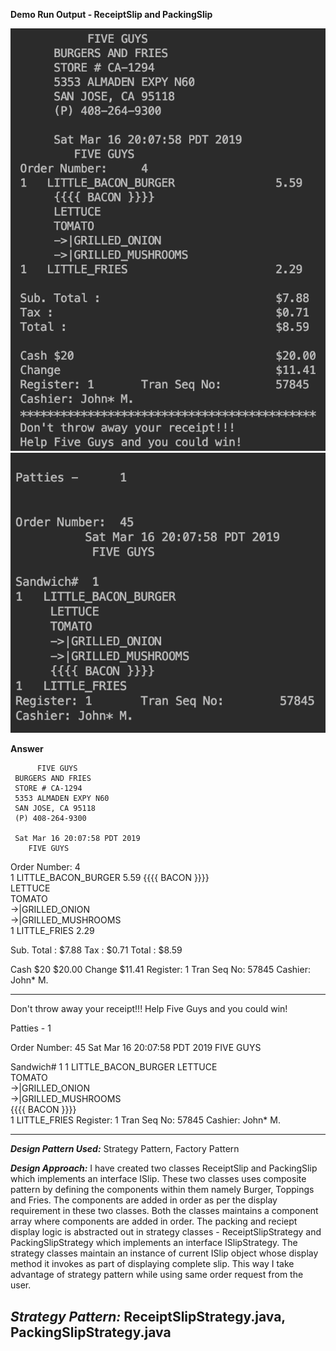**Demo Run Output - ReceiptSlip and PackingSlip**

![Demo Run Output - ReceiptSlip](https://github.com/saiprithipa/cmpe202/blob/master/lab6/output/receiptslip.png)
![Demo Run Output - PackingSlip](https://github.com/saiprithipa/cmpe202/blob/master/lab6/output/packingslip.png)


**Answer**

          FIVE GUYS          
     BURGERS AND FRIES          
     STORE # CA-1294          
     5353 ALMADEN EXPY N60          
     SAN JOSE, CA 95118          
     (P) 408-264-9300          

     Sat Mar 16 20:07:58 PDT 2019 
        FIVE GUYS        
Order Number:     4        
1   LITTLE_BACON_BURGER               5.59
     {{{{ BACON }}}}                
     LETTUCE             
     TOMATO             
     ->|GRILLED_ONION             
     ->|GRILLED_MUSHROOMS             
1   LITTLE_FRIES                      2.29

Sub. Total :                          $7.88
Tax :                                 $0.71
Total :                               $8.59

Cash $20                              $20.00
Change                                $11.41
Register: 1       Tran Seq No:        57845
Cashier: John* M.             
********************************************
Don't throw away your receipt!!!
Help Five Guys and you could win!





Patties -      1 


Order Number:  45
          Sat Mar 16 20:07:58 PDT 2019
           FIVE GUYS

Sandwich#  1
1   LITTLE_BACON_BURGER
     LETTUCE             
     TOMATO             
     ->|GRILLED_ONION             
     ->|GRILLED_MUSHROOMS             
     {{{{ BACON }}}}                
1   LITTLE_FRIES
Register: 1       Tran Seq No:        57845
Cashier: John* M.             

---

***Design Pattern Used:*** Strategy Pattern, Factory Pattern

***Design Approach:***
I have created two classes ReceiptSlip and PackingSlip which implements an interface ISlip. These two classes uses composite pattern by defining the components within them namely Burger, Toppings and Fries. The components are added in order as per the display requirement in these two classes. Both the classes maintains a component array where components are added in order.
The packing and reciept display logic is abstracted out in strategy classes - ReceiptSlipStrategy and PackingSlipStrategy which implements an interface ISlipStrategy. The strategy classes maintain an instance of current ISlip object whose display method it invokes as part of displaying complete slip. This way I take advantage of strategy pattern while using same order request from the user.

***Strategy Pattern:*** ReceiptSlipStrategy.java, PackingSlipStrategy.java
---
